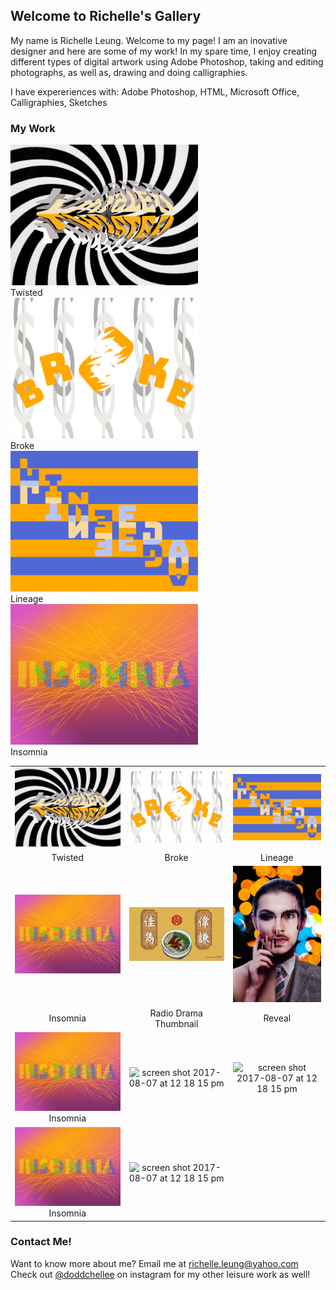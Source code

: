 ## Welcome to Richelle's Gallery

My name is Richelle Leung. Welcome to my page! I am an inovative designer and here are some of my work! In my spare time, I enjoy creating different types of digital artwork using Adobe Photoshop, taking and editing photographs, as well as, drawing and doing calligraphies. 

I have expereriences with:
Adobe Photoshop, HTML, Microsoft Office, Calligraphies, Sketches

### My Work

<p align="center">
  <div> <img width="300" alt="Twisted" src="Text-to-image_Twisted.jpg">
    <figcaption>Twisted</figcaption>
  </div>
  <div><img width="300" alt="Broke" src="Text-to-image_Broke.jpg">
    <figcaption>Broke</figcaption>
  </div>
  <div><img width="300" alt="Lineage" src="Text-to-image_Lineage.jpg">
    <figcaption>Lineage</figcaption>
  </div>
  <div> <img width="300" alt="Insomnia" src="Text-to-image_Insomnia.jpg">
    <figcaption>Insomnia</figcaption>
  </div>
</p>


| | | |
|:-------------------------:|:-------------------------:|:-------------------------:|
|<img width="300" alt="Twisted" src="Text-to-image_Twisted.jpg">  |  <img width="300" alt="Broke" src="Text-to-image_Broke.jpg"> | <img width="300" alt="Lineage" src="Text-to-image_Lineage.jpg"> |
|Twisted |Broke |  Lineage|
|<img width="300" alt="Insomnia" src="Text-to-image_Insomnia.jpg">  |<img width="300" alt="Radio Drama Thumbnail" src="Radio Drama Title copy.jpg"> |  <img width="175" alt="Reveal" src="Reveal.jpg">  | 
|Insomnia |Radio Drama Thumbnail |  Reveal|
|<img width="300" alt="Insomnia" src="Text-to-image_Insomnia.jpg"> Insomnia | <img width="300" alt="screen shot 2017-08-07 at 12 18 15 pm" src="https://user-images.githubusercontent.com/297678/29892310-03e92256-8d83-11e7-9b58-986dcb6f702e.png"> |<img width="300" alt="screen shot 2017-08-07 at 12 18 15 pm" src="https://user-images.githubusercontent.com/297678/29892310-03e92256-8d83-11e7-9b58-986dcb6f702e.png">|
|<img width="300" alt="Insomnia" src="Text-to-image_Insomnia.jpg"> Insomnia | <img width="300" alt="screen shot 2017-08-07 at 12 18 15 pm" src="https://user-images.githubusercontent.com/297678/29892310-03e92256-8d83-11e7-9b58-986dcb6f702e.png">|


### Contact Me!

Want to know more about me? Email me at richelle.leung@yahoo.com
Check out [@doddchellee](https://www.instagram.com/doddchellee/) on instagram for my other leisure work as well!
